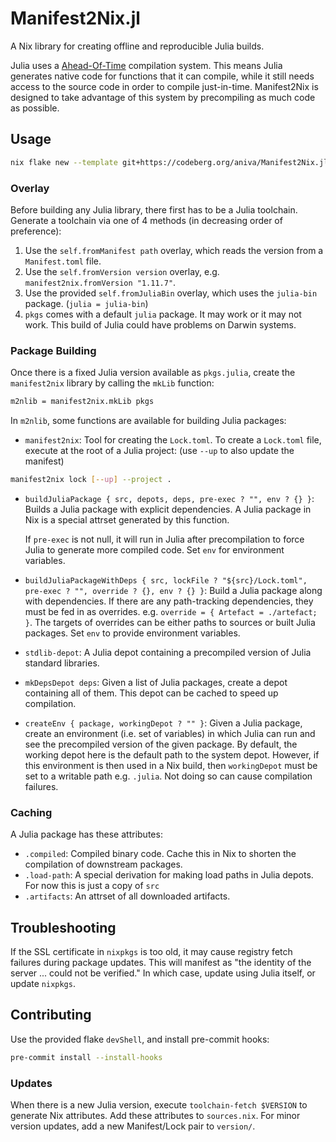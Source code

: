 # Manifest2Nix.jl

A Nix library for creating offline and reproducible Julia builds.

Julia uses a [Ahead-Of-Time](https://docs.julialang.org/en/v1/devdocs/aot/)
compilation system. This means Julia generates native code for functions that it
can compile, while it still needs access to the source code in order to compile
just-in-time. Manifest2Nix is designed to take advantage of this system by
precompiling as much code as possible.

## Usage

``` sh
nix flake new --template git+https://codeberg.org/aniva/Manifest2Nix.jl.git ./minimal
```

### Overlay

Before building any Julia library, there first has to be a Julia toolchain.
Generate a toolchain via one of 4 methods (in decreasing order of preference):

1. Use the `self.fromManifest path` overlay, which reads the version from a
   `Manifest.toml` file.
2. Use the `self.fromVersion version` overlay, e.g. `manifest2nix.fromVersion
   "1.11.7"`.
3. Use the provided `self.fromJuliaBin` overlay, which uses the `julia-bin`
   package. (`julia = julia-bin`)
4. `pkgs` comes with a default `julia` package. It may work or it may not work.
   This build of Julia could have problems on Darwin systems.

### Package Building

Once there is a fixed Julia version available as `pkgs.julia`, create the
`manifest2nix` library by calling the `mkLib` function:

```nix
m2nlib = manifest2nix.mkLib pkgs
```

In `m2nlib`, some functions are available for building Julia packages:

- `manifest2nix`: Tool for creating the `Lock.toml`. To create a `Lock.toml`
  file, execute at the root of a Julia project: (use `--up` to also update the
  manifest)

```sh
manifest2nix lock [--up] --project .
```

- `buildJuliaPackage { src, depots, deps, pre-exec ? "", env ? {} }`: Builds a
  Julia package with explicit dependencies. A Julia package in Nix is a special
  attrset generated by this function.

  If `pre-exec` is not null, it will run in Julia after precompilation to force
  Julia to generate more compiled code. Set `env` for environment variables.
- `buildJuliaPackageWithDeps { src, lockFile ? "${src}/Lock.toml", pre-exec ?
  "", override ? {}, env ? {} }`: Build a Julia package along with dependencies.
  If there are any path-tracking dependencies, they must be fed in as overrides.
  e.g. `override = { Artefact = ./artefact; }`. The targets of overrides can be
  either paths to sources or built Julia packages. Set `env` to provide
  environment variables.
- `stdlib-depot`: A Julia depot containing a precompiled version of Julia
  standard libraries.
- `mkDepsDepot deps`: Given a list of Julia packages, create a depot containing
  all of them. This depot can be cached to speed up compilation.
- `createEnv { package, workingDepot ? "" }`: Given a Julia package, create an
  environment (i.e.  set of variables) in which Julia can run and see the
  precompiled version of the given package. By default, the working depot here is
  the default path to the system depot. However, if this environment is then
  used in a Nix build, then `workingDepot` must be set to a writable path e.g.
  `.julia`. Not doing so can cause compilation failures.

### Caching

A Julia package has these attributes:
- `.compiled`: Compiled binary code. Cache this in Nix to shorten the
  compilation of downstream packages.
- `.load-path`: A special derivation for making load paths in Julia depots. For
  now this is just a copy of `src`
- `.artifacts`: An attrset of all downloaded artifacts.

## Troubleshooting

If the SSL certificate in `nixpkgs` is too old, it may cause registry fetch
failures during package updates. This will manifest as "the identity of the
server ... could not be verified." In which case, update using Julia itself, or
update `nixpkgs`.

## Contributing

Use the provided flake `devShell`, and install pre-commit hooks:

``` sh
pre-commit install --install-hooks
```

### Updates

When there is a new Julia version, execute `toolchain-fetch $VERSION` to
generate Nix attributes. Add these attributes to `sources.nix`. For minor
version updates, add a new Manifest/Lock pair to `version/`.

